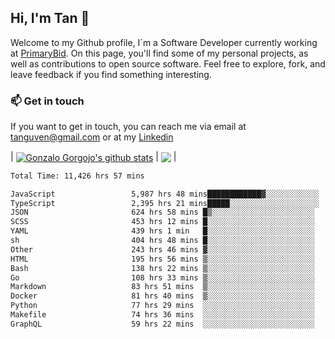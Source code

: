 ## Hi, I'm Tan 👋

Welcome to my Github profile, I´m a Software Developer currently working at [PrimaryBid](https://primarybid.com/). On this page, you'll find some of my personal projects, as well as contributions to open source software. Feel free to explore, fork, and leave feedback if you find something interesting.

### 📫 Get in touch

If you want to get in touch, you can reach me via email at [tanguven@gmail.com](mailto:tanguven@gmail.com) or at my [Linkedin](https://www.linkedin.com/in/tanguven/)

| <a href="https://github.com/tnguven"><img align="center" src="https://github-readme-stats.vercel.app/api?username=tnguven&show_icons=true&include_all_commits=true&theme=gotham&hide_border=true" alt="Gonzalo Gorgojo's github stats" /></a> | <a href="https://github.com/tnguven"><img align="center" src="https://github-readme-stats.vercel.app/api/top-langs/?username=tnguven&layout=compact&theme=gotham&hide_border=true" /></a> |

<!--START_SECTION:waka-->

```txt
Total Time: 11,426 hrs 57 mins

JavaScript                 5,987 hrs 48 mins████████████▓░░░░░░░░░░░░   51.31 %
TypeScript                 2,395 hrs 21 mins█████░░░░░░░░░░░░░░░░░░░░   20.52 %
JSON                       624 hrs 58 mins █▒░░░░░░░░░░░░░░░░░░░░░░░   05.36 %
SCSS                       453 hrs 12 mins █░░░░░░░░░░░░░░░░░░░░░░░░   03.88 %
YAML                       439 hrs 1 min   █░░░░░░░░░░░░░░░░░░░░░░░░   03.76 %
sh                         404 hrs 48 mins █░░░░░░░░░░░░░░░░░░░░░░░░   03.47 %
Other                      243 hrs 46 mins ▓░░░░░░░░░░░░░░░░░░░░░░░░   02.09 %
HTML                       195 hrs 56 mins ▒░░░░░░░░░░░░░░░░░░░░░░░░   01.68 %
Bash                       138 hrs 22 mins ▒░░░░░░░░░░░░░░░░░░░░░░░░   01.19 %
Go                         108 hrs 33 mins ▒░░░░░░░░░░░░░░░░░░░░░░░░   00.93 %
Markdown                   83 hrs 51 mins  ▒░░░░░░░░░░░░░░░░░░░░░░░░   00.72 %
Docker                     81 hrs 40 mins  ▒░░░░░░░░░░░░░░░░░░░░░░░░   00.70 %
Python                     77 hrs 29 mins  ░░░░░░░░░░░░░░░░░░░░░░░░░   00.66 %
Makefile                   74 hrs 36 mins  ░░░░░░░░░░░░░░░░░░░░░░░░░   00.64 %
GraphQL                    59 hrs 22 mins  ░░░░░░░░░░░░░░░░░░░░░░░░░   00.51 %
```

<!--END_SECTION:waka-->
